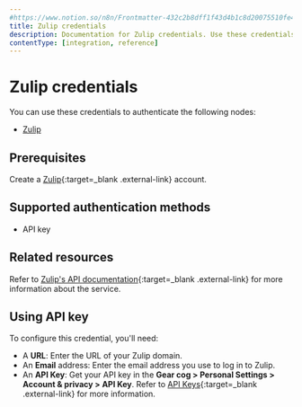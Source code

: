 ```yaml
---
#https://www.notion.so/n8n/Frontmatter-432c2b8dff1f43d4b1c8d20075510fe4
title: Zulip credentials
description: Documentation for Zulip credentials. Use these credentials to authenticate Zulip in n8n, a workflow automation platform.
contentType: [integration, reference]
---
```


# Zulip credentials

You can use these credentials to authenticate the following nodes:

- [Zulip](/integrations/builtin/app-nodes/n8n-nodes-base.zulip.md)

## Prerequisites

Create a [Zulip](https://zulip.com/){:target=_blank .external-link} account.

## Supported authentication methods

- API key

## Related resources

Refer to [Zulip's API documentation](https://zulip.com/api/){:target=_blank .external-link} for more information about the service.

## Using API key

To configure this credential, you'll need:

- A **URL**: Enter the URL of your Zulip domain.
- An **Email** address: Enter the email address you use to log in to Zulip.
- An **API Key**: Get your API key in the **Gear cog > Personal Settings > Account & privacy > API Key**. Refer to [API Keys](https://zulip.com/api/api-keys){:target=_blank .external-link} for more information.

